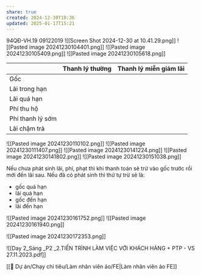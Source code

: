 ```yaml
---
share: true
created: 2024-12-30T10:36
updated: 2025-01-17T15:21
---
```

94QĐ-VH.19 09122019
![[Screen Shot 2024-12-30 at 10.41.29.png]]
![[Pasted image 20241230104401.png]]
![[Pasted image 20241230105409.png]]
![[Pasted image 20241230105618.png]]

|                  | Thanh lý thường | Thanh lý miễn giảm lãi |
| ---------------- | --------------- | ---------------------- |
| Gốc              |                 |                        |
| Lãi trong hạn    |                 |                        |
| Lãi quá hạn      |                 |                        |
| Phí thu hộ       |                 |                        |
| Phí thanh lý sớm |                 |                        |
| Lãi chậm trả     |                 |                        |

![[Pasted image 20241230110102.png]]
![[Pasted image 20241230111407.png]]
![[Pasted image 20241230141224.png]]
![[Pasted image 20241230141802.png]]
![[Pasted image 20241230151038.png]]

Nếu chưa phát sinh lãi, phí, phạt thì khi thanh toán sẽ trừ vào gốc trước rồi mới đến lãi sau. Nếu đã có phát sinh thì thứ tự trừ sẽ là:
- gốc quá hạn
- lãi quá hạn
- gốc đến hạn
- lãi đến hạn

![[Pasted image 20241230161752.png]]
![[Pasted image 20241230161940.png]]



![[Pasted image 20241230172353.png]]

![[Day 2_Sáng _P2 _2.TIẾN TRÌNH LÀM VIỆC VỚI KHÁCH HÀNG + PTP - VS 27.11.2023.pdf]]

[[📐 Dự án/Chạy chỉ tiêu/Làm nhân viên ảo/FE|Làm nhân viên ảo FE]]

